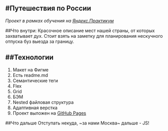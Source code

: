 #Путешествия по России
------
 *Проект в рамках обучения на [Яндекс.Практикум](https://praktikum.yandex.ru/ "Пойти учиться!")*
 
 ##Что внутри:
Красочное описание мест нашей страны, от которых захватывает дух. Стоит взять на заметку для планирования нескучного отпуска буз выезда за границу.

 ##Технологии
 ------
1. Макет на Фигме
2. Есть readme.md
3. Семантические теги
4. Flex
5. Grid
6. БЭМ
7. Nested файловая структура
8. Адаптивная верстка
9. Проект выложен на [GitHub Pages]()

##Что дальше
Отступать некуда, ~за нами Москва~ дальше - JS!
